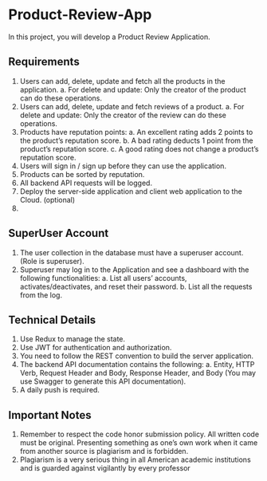 # Product-Review-App

In this project, you will develop a Product Review Application.

## Requirements
1. Users can add, delete, update and fetch all the products in the application.
a. For delete and update: Only the creator of the product can do these operations.
2. Users can add, delete, update and fetch reviews of a product.
a. For delete and update: Only the creator of the review can do these operations.
3. Products have reputation points:
a. An excellent rating adds 2 points to the product’s reputation score.
b. A bad rating deducts 1 point from the product’s reputation score.
c. A good rating does not change a product’s reputation score.
4. Users will sign in / sign up before they can use the application.
5. Products can be sorted by reputation.
6. All backend API requests will be logged.
7. Deploy the server-side application and client web application to the Cloud. (optional)
8. 
## SuperUser Account
1. The user collection in the database must have a superuser account. (Role is superuser).
2. Superuser may log in to the Application and see a dashboard with the following functionalities:
a. List all users’ accounts, activates/deactivates, and reset their password.
b. List all the requests from the log.

## Technical Details
1. Use Redux to manage the state.
2. Use JWT for authentication and authorization.
3. You need to follow the REST convention to build the server application.
4. The backend API documentation contains the following:
a. Entity, HTTP Verb, Request Header and Body, Response Header, and Body (You may use Swagger
to generate this API documentation).
5. A daily push is required.

## Important Notes
1. Remember to respect the code honor submission policy. All written code must be original. Presenting
something as one’s own work when it came from another source is plagiarism and is forbidden.
2. Plagiarism is a very serious thing in all American academic institutions and is guarded against vigilantly by
every professor
